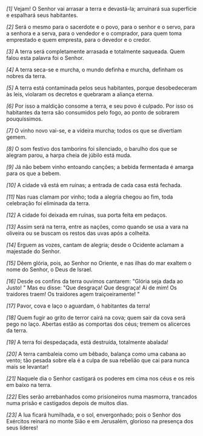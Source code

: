 *[1]* Vejam! O Senhor vai arrasar a terra e devastá-la; arruinará sua superfície e espalhará seus habitantes.

*[2]* Será o mesmo para o sacerdote e o povo, para o senhor e o servo, para a senhora e a serva, para o vendedor e o comprador, para quem toma emprestado e quem empresta, para o devedor e o credor.

*[3]* A terra será completamente arrasada e totalmente saqueada. Quem falou esta palavra foi o Senhor.

*[4]* A terra seca-se e murcha, o mundo definha e murcha, definham os nobres da terra.

*[5]* A terra está contaminada pelos seus habitantes, porque desobedeceram às leis, violaram os decretos e quebraram a aliança eterna.

*[6]* Por isso a maldição consome a terra, e seu povo é culpado. Por isso os habitantes da terra são consumidos pelo fogo, ao ponto de sobrarem pouquíssimos.

*[7]* O vinho novo vai-se, e a videira murcha; todos os que se divertiam gemem.

*[8]* O som festivo dos tamborins foi silenciado, o barulho dos que se alegram parou, a harpa cheia de júbilo está muda.

*[9]* Já não bebem vinho entoando canções; a bebida fermentada é amarga para os que a bebem.

*[10]* A cidade vã está em ruínas; a entrada de cada casa está fechada.

*[11]* Nas ruas clamam por vinho; toda a alegria chegou ao fim, toda celebração foi eliminada da terra.

*[12]* A cidade foi deixada em ruínas, sua porta feita em pedaços.

*[13]* Assim será na terra, entre as nações, como quando se usa a vara na oliveira ou se buscam os restos das uvas após a colheita.

*[14]* Erguem as vozes, cantam de alegria; desde o Ocidente aclamam a majestade do Senhor.

*[15]* Dêem glória, pois, ao Senhor no Oriente, e nas ilhas do mar exaltem o nome do Senhor, o Deus de Israel.

*[16]* Desde os confins da terra ouvimos cantarem: "Glória seja dada ao Justo! " Mas eu disse: "Que desgraça! Que desgraça! Ai de mim! Os traidores traem! Os traidores agem traiçoeiramente! "

*[17]* Pavor, cova e laço o aguardam, ó habitantes da terra!

*[18]* Quem fugir ao grito de terror cairá na cova; quem sair da cova será pego no laço. Abertas estão as comportas dos céus; tremem os alicerces da terra.

*[19]* A terra foi despedaçada, está destruída, totalmente abalada!

*[20]* A terra cambaleia como um bêbado, balança como uma cabana ao vento; tão pesada sobre ela é a culpa de sua rebelião que cai para nunca mais se levantar!

*[21]* Naquele dia o Senhor castigará os poderes em cima nos céus e os reis em baixo na terra.

*[22]* Eles serão arrebanhados como prisioneiros numa masmorra, trancados numa prisão e castigados depois de muitos dias.

*[23]* A lua ficará humilhada, e o sol, envergonhado; pois o Senhor dos Exércitos reinará no monte Sião e em Jerusalém, glorioso na presença dos seus líderes!

